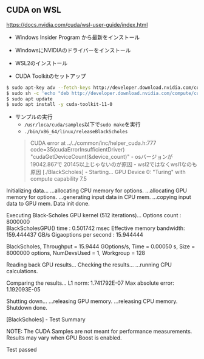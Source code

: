 ## CUDA on WSL
https://docs.nvidia.com/cuda/wsl-user-guide/index.html

- Windows Insider Program から最新をインストール
- WindowsにNVIDIAのドライバーをインストール
- WSL2のインストール

- CUDA Toolkitのセットアップ
```bash
$ sudo apt-key adv --fetch-keys http://developer.download.nvidia.com/compute/cuda/repos/ubuntu1804/x86_64/7fa2af80.pub
$ sudo sh -c 'echo "deb http://developer.download.nvidia.com/compute/cuda/repos/ubuntu1804/x86_64 /" > /etc/apt/sources.list.d/cuda.list'
$ sudo apt update 
$ sudo apt install -y cuda-toolkit-11-0
```

- サンプルの実行
    - `/usr/loca/cuda/samples`以下で`sudo make`を実行
    - `./bin/x86_64/linux/releaseBlackScholes`
    > CUDA error at ../../common/inc/helper_cuda.h:777 code=35(cudaErrorInsufficientDriver) "cudaGetDeviceCount(&device_count)" 
        - osバージョンが19042.867で 20145以上じゃないのが原因
        - wsl2ではなくwsl1なのも原因
    > [./BlackScholes] - Starting...
GPU Device 0: "Turing" with compute capability 7.5

Initializing data...
...allocating CPU memory for options.
...allocating GPU memory for options.
...generating input data in CPU mem.
...copying input data to GPU mem.
Data init done.

Executing Black-Scholes GPU kernel (512 iterations)...
Options count             : 8000000     
BlackScholesGPU() time    : 0.501742 msec
Effective memory bandwidth: 159.444437 GB/s
Gigaoptions per second    : 15.944444     

BlackScholes, Throughput = 15.9444 GOptions/s, Time = 0.00050 s, Size = 8000000 options, NumDevsUsed = 1, Workgroup = 128

Reading back GPU results...
Checking the results...
...running CPU calculations.

Comparing the results...
L1 norm: 1.741792E-07
Max absolute error: 1.192093E-05

Shutting down...
...releasing GPU memory.
...releasing CPU memory.
Shutdown done.

[BlackScholes] - Test Summary

NOTE: The CUDA Samples are not meant for performance measurements. Results may vary when GPU Boost is enabled.

Test passed
